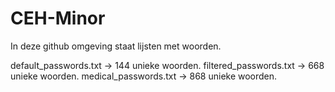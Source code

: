 # CEH-Minor

In deze github omgeving staat lijsten met woorden.

default_passwords.txt   -> 144 unieke woorden.
filtered_passwords.txt  -> 668 unieke woorden.
medical_passwords.txt   -> 868 unieke woorden.
